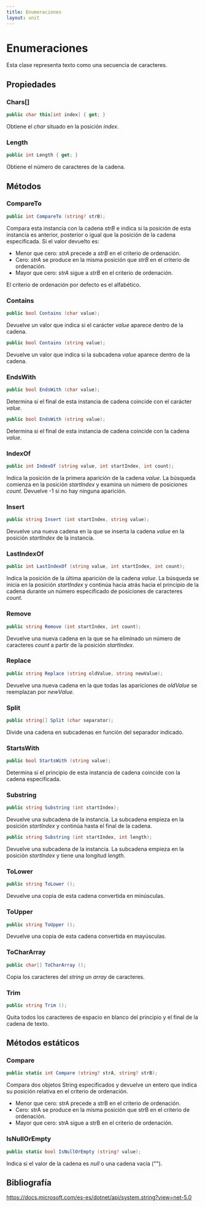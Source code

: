 ```yaml
---
title: Enumeraciones
layout: unit
---
```

# Enumeraciones
Esta clase representa texto como una secuencia de caracteres.
## Propiedades
### Chars[]
```csharp 
public char this[int index] { get; }
```
Obtiene el _char_ situado en la posición _index_.
### Length
```csharp 
public int Length { get; }
```
Obtiene el número de caracteres de la cadena.
## Métodos
### CompareTo
```csharp 
public int CompareTo (string? strB);
```
Compara esta instancia con la cadena _strB_ e indica si la posición de esta instancia es anterior, posterior o igual que la posición de la cadena especificada.
Si el valor devuelto es:
-	Menor que cero: _strA_ precede a _strB_ en el criterio de ordenación.
-	Cero: _strA_ se produce en la misma posición que _strB_ en el criterio de ordenación.
-	Mayor que cero: _strA_ sigue a _strB_ en el criterio de ordenación.

El criterio de ordenación por defecto es el alfabético.

### Contains
```csharp 
public bool Contains (char value);
```
Devuelve un valor que indica si el carácter _value_ aparece dentro de la cadena.
```csharp 
public bool Contains (string value);
```
Devuelve un valor que indica si la subcadena _value_ aparece dentro de la cadena.
### EndsWith
```csharp 
public bool EndsWith (char value);
```
Determina si el final de esta instancia de cadena coincide con el carácter _value_.
```csharp 
public bool EndsWith (string value);
```
Determina si el final de esta instancia de cadena coincide con la cadena _value_.
### IndexOf
```csharp 
public int IndexOf (string value, int startIndex, int count);
```
Indica la posición de la primera aparición de la cadena _value_. La búsqueda comienza en la posición _startIndex_ y examina un número de posiciones _count_. Devuelve -1 si no hay ninguna aparición.
### Insert
```csharp 
public string Insert (int startIndex, string value);
```
Devuelve una nueva cadena en la que se inserta la cadena _value_ en la posición _startIndex_ de la instancia.
### LastIndexOf
```csharp 
public int LastIndexOf (string value, int startIndex, int count);
```
Indica la posición de la última aparición de la cadena _value_. La búsqueda se inicia en la posición _startIndex_ y continúa hacia atrás hacia el principio de la cadena durante un número especificado de posiciones de caracteres _count_.
### Remove
```csharp 
public string Remove (int startIndex, int count);
```
Devuelve una nueva cadena en la que se ha eliminado un número de caracteres _count_ a partir de la posición _startIndex_.
### Replace
```csharp 
public string Replace (string oldValue, string newValue);
```
Devuelve una nueva cadena en la que todas las apariciones de _oldValue_ se reemplazan por _newValue_.
### Split
```csharp 
public string[] Split (char separator);
```
Divide una cadena en subcadenas en función del separador indicado.
### StartsWith
```csharp 
public bool StartsWith (string value);
```
Determina si el principio de esta instancia de cadena coincide con la cadena especificada.
### Substring
```csharp 
public string Substring (int startIndex);
```
Devuelve una subcadena de la instancia. La subcadena empieza en la posición _startIndex_ y continúa hasta el final de la cadena.
```csharp 
public string Substring (int startIndex, int length);
```
Devuelve una subcadena de la instancia. La subcadena empieza en la posición _startIndex_ y tiene una longitud _length_.
### ToLower
```csharp 
public string ToLower ();
```
Devuelve una copia de esta cadena convertida en minúsculas.
### ToUpper
```csharp 
public string ToUpper ();
```
Devuelve una copia de esta cadena convertida en mayúsculas.
### ToCharArray
```csharp 
public char[] ToCharArray ();
```
Copia los caracteres del _string_ un _array_ de caracteres.
### Trim
```csharp 
public string Trim ();
```
Quita todos los caracteres de espacio en blanco del principio y el final de la cadena de texto.


## Métodos estáticos
### Compare
```csharp 
public static int Compare (string? strA, string? strB);
```
Compara dos objetos String especificados y devuelve un entero que indica su posición relativa en el criterio de ordenación.
-	Menor que cero: strA precede a strB en el criterio de ordenación.
-	Cero: strA se produce en la misma posición que strB en el criterio de ordenación.
-	Mayor que cero: strA sigue a strB en el criterio de ordenación.

### IsNullOrEmpty
```csharp 
public static bool IsNullOrEmpty (string? value);
```
Indica si el valor de la cadena es _null_ o una cadena vacía ("").

## Bibliografía

https://docs.microsoft.com/es-es/dotnet/api/system.string?view=net-5.0